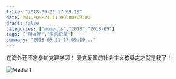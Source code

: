 ```yaml
---
title: "2018-09-21 17:09:19"
date: 2018-09-21T11:00:00+08:00
draft: false
categories: ["moments","2018","2018-09"]
tags: ["朋友圈","生活记录"]
summary: "2018-09-21 17:09:19..."
---
```


在海外还不忘参加党建学习！
爱党爱国的社会主义栋梁之才就是我了！

![Media 1](/Moments/photos/2018-09-21/201809211709190.jpg)

